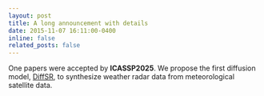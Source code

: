 ```yaml
---
layout: post
title: A long announcement with details
date: 2015-11-07 16:11:00-0400
inline: false
related_posts: false
---
```


One papers were accepted by **ICASSP2025**. We propose the first diffusion model, [DiffSR](https://arxiv.org/pdf/2411.06714), to synthesize weather radar data from meteorological satellite data.